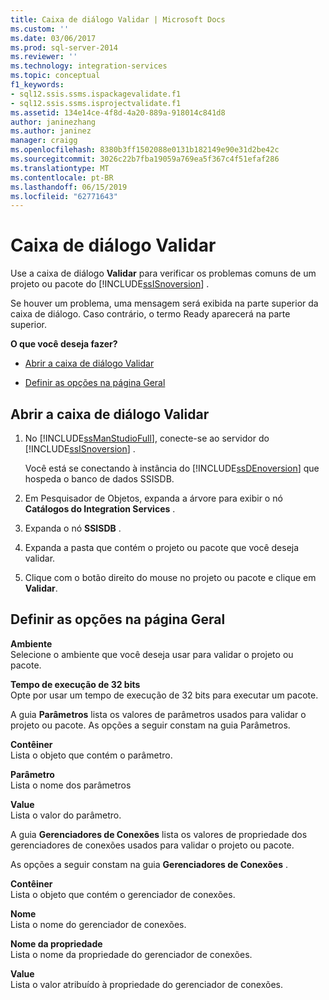 ```yaml
---
title: Caixa de diálogo Validar | Microsoft Docs
ms.custom: ''
ms.date: 03/06/2017
ms.prod: sql-server-2014
ms.reviewer: ''
ms.technology: integration-services
ms.topic: conceptual
f1_keywords:
- sql12.ssis.ssms.ispackagevalidate.f1
- sql12.ssis.ssms.isprojectvalidate.f1
ms.assetid: 134e14ce-4f8d-4a20-889a-918014c841d8
author: janinezhang
ms.author: janinez
manager: craigg
ms.openlocfilehash: 8380b3ff1502088e0131b182149e90e31d2be42c
ms.sourcegitcommit: 3026c22b7fba19059a769ea5f367c4f51efaf286
ms.translationtype: MT
ms.contentlocale: pt-BR
ms.lasthandoff: 06/15/2019
ms.locfileid: "62771643"
---
```

# <a name="validate-dialog-box"></a>Caixa de diálogo Validar
  Use a caixa de diálogo **Validar** para verificar os problemas comuns de um projeto ou pacote do [!INCLUDE[ssISnoversion](../../includes/ssisnoversion-md.md)] .  
  
 Se houver um problema, uma mensagem será exibida na parte superior da caixa de diálogo. Caso contrário, o termo Ready aparecerá na parte superior.  
  
 **O que você deseja fazer?**  
  
-   [Abrir a caixa de diálogo Validar](#open_dialog)  
  
-   [Definir as opções na página Geral](#general)  
  
##  <a name="open_dialog"></a> Abrir a caixa de diálogo Validar  
  
1.  No [!INCLUDE[ssManStudioFull](../../includes/ssmanstudiofull-md.md)], conecte-se ao servidor do [!INCLUDE[ssISnoversion](../../includes/ssisnoversion-md.md)] .  
  
     Você está se conectando à instância do [!INCLUDE[ssDEnoversion](../../includes/ssdenoversion-md.md)] que hospeda o banco de dados SSISDB.  
  
2.  Em Pesquisador de Objetos, expanda a árvore para exibir o nó **Catálogos do Integration Services** .  
  
3.  Expanda o nó **SSISDB** .  
  
4.  Expanda a pasta que contém o projeto ou pacote que você deseja validar.  
  
5.  Clique com o botão direito do mouse no projeto ou pacote e clique em **Validar**.  
  
##  <a name="general"></a> Definir as opções na página Geral  
 **Ambiente**  
 Selecione o ambiente que você deseja usar para validar o projeto ou pacote.  
  
 **Tempo de execução de 32 bits**  
 Opte por usar um tempo de execução de 32 bits para executar um pacote.  
  
 A guia **Parâmetros** lista os valores de parâmetros usados para validar o projeto ou pacote. As opções a seguir constam na guia Parâmetros.  
  
 **Contêiner**  
 Lista o objeto que contém o parâmetro.  
  
 **Parâmetro**  
 Lista o nome dos parâmetros  
  
 **Value**  
 Lista o valor do parâmetro.  
  
 A guia **Gerenciadores de Conexões** lista os valores de propriedade dos gerenciadores de conexões usados para validar o projeto ou pacote.  
  
 As opções a seguir constam na guia **Gerenciadores de Conexões** .  
  
 **Contêiner**  
 Lista o objeto que contém o gerenciador de conexões.  
  
 **Nome**  
 Lista o nome do gerenciador de conexões.  
  
 **Nome da propriedade**  
 Lista o nome da propriedade do gerenciador de conexões.  
  
 **Value**  
 Lista o valor atribuído à propriedade do gerenciador de conexões.  
  
  

